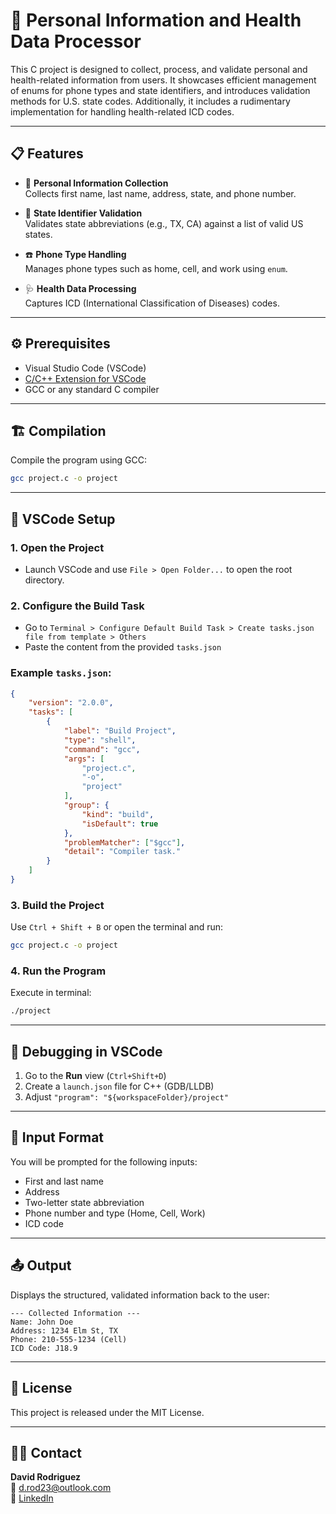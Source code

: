 
# 🧬 Personal Information and Health Data Processor

This C project is designed to collect, process, and validate personal and health-related information from users. It showcases efficient management of enums for phone types and state identifiers, and introduces validation methods for U.S. state codes. Additionally, it includes a rudimentary implementation for handling health-related ICD codes.

---

## 📋 Features

- 👤 **Personal Information Collection**  
  Collects first name, last name, address, state, and phone number.

- 📍 **State Identifier Validation**  
  Validates state abbreviations (e.g., TX, CA) against a list of valid US states.

- ☎️ **Phone Type Handling**  
  Manages phone types such as home, cell, and work using `enum`.

- 🩺 **Health Data Processing**  
  Captures ICD (International Classification of Diseases) codes.

---

## ⚙️ Prerequisites

- Visual Studio Code (VSCode)
- [C/C++ Extension for VSCode](https://marketplace.visualstudio.com/items?itemName=ms-vscode.cpptools)
- GCC or any standard C compiler

---

## 🏗️ Compilation

Compile the program using GCC:

```bash
gcc project.c -o project
```

---

## 🧰 VSCode Setup

### 1. Open the Project
- Launch VSCode and use `File > Open Folder...` to open the root directory.

### 2. Configure the Build Task
- Go to `Terminal > Configure Default Build Task > Create tasks.json file from template > Others`
- Paste the content from the provided `tasks.json`

### Example `tasks.json`:
```json
{
    "version": "2.0.0",
    "tasks": [
        {
            "label": "Build Project",
            "type": "shell",
            "command": "gcc",
            "args": [
                "project.c",
                "-o",
                "project"
            ],
            "group": {
                "kind": "build",
                "isDefault": true
            },
            "problemMatcher": ["$gcc"],
            "detail": "Compiler task."
        }
    ]
}
```

### 3. Build the Project
Use `Ctrl + Shift + B` or open the terminal and run:

```bash
gcc project.c -o project
```

### 4. Run the Program
Execute in terminal:

```bash
./project
```

---

## 🐞 Debugging in VSCode

1. Go to the **Run** view (`Ctrl+Shift+D`)
2. Create a `launch.json` file for C++ (GDB/LLDB)
3. Adjust `"program": "${workspaceFolder}/project"`

---

## 🧪 Input Format

You will be prompted for the following inputs:

- First and last name
- Address
- Two-letter state abbreviation
- Phone number and type (Home, Cell, Work)
- ICD code

---

## 📤 Output

Displays the structured, validated information back to the user:

```
--- Collected Information ---
Name: John Doe
Address: 1234 Elm St, TX
Phone: 210-555-1234 (Cell)
ICD Code: J18.9
```

---

## 📄 License

This project is released under the MIT License.

---

## 🙋‍♂️ Contact

**David Rodriguez**  
📧 d.rod23@outlook.com  
🔗 [LinkedIn](https://www.linkedin.com/in/david-i-rodriguez/)
